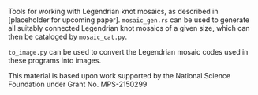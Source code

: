 Tools for working with Legendrian knot mosaics, as described in [placeholder for upcoming paper]. `mosaic_gen.rs` can be used to generate all suitably connected Legendrian knot mosaics of a given size, which can then be cataloged by `mosaic_cat.py`. 

`to_image.py` can be used to convert the Legendrian mosaic codes used in these programs into images.

This material is based upon work supported by the National Science Foundation under Grant No. MPS-2150299
